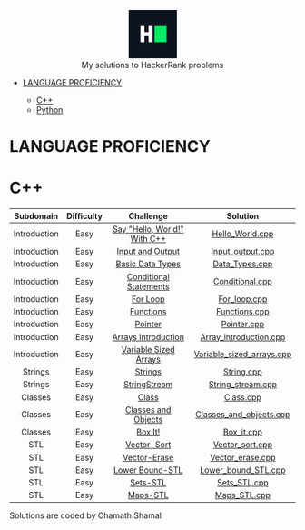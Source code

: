<p align="center">
    <a href="https://www.hackerrank.com/Csham31">
        <img height=85 src="logo.png" >
    </a>
    <br> My solutions to HackerRank problems
</p>

* [LANGUAGE PROFICIENCY](#language-proficiency)
 
    * [C++](#c++)
    * [Python](#python)
    

# LANGUAGE PROFICIENCY

# C++

| Subdomain | Difficulty | Challenge | Solution |
|:--:|:--:|:--:|:--:|
| Introduction | Easy | [Say "Hello, World!" With C++](https://www.hackerrank.com/challenges/cpp-hello-world/problem) | [Hello_World.cpp]( https://github.com/CSham31/Hackerrank-Solutions/blob/main/C%2B%2B/Hello_world.cpp)
| Introduction | Easy | [Input and Output](https://www.hackerrank.com/challenges/cpp-input-and-output/problem) | [Input_output.cpp](https://github.com/CSham31/Hackerrank-Solutions/blob/main/C%2B%2B/Input_output.cpp)
| Introduction | Easy | [Basic Data Types](https://www.hackerrank.com/challenges/c-tutorial-basic-data-types/problem) | [Data_Types.cpp](https://github.com/CSham31/Hackerrank-Solutions/blob/main/C%2B%2B/Data_Types.cpp)
| Introduction | Easy | [Conditional Statements](https://www.hackerrank.com/challenges/c-tutorial-conditional-if-else/problem) | [Conditional.cpp](https://github.com/CSham31/Hackerrank-Solutions/blob/main/C%2B%2B/Conditional.cpp)
| Introduction | Easy | [For Loop](https://www.hackerrank.com/challenges/c-tutorial-for-loop/problem) | [For_loop.cpp](https://github.com/CSham31/Hackerrank-Solutions/blob/main/C%2B%2B/For_loop.cpp)
| Introduction | Easy | [Functions](https://www.hackerrank.com/challenges/c-tutorial-functions/problem) | [Functions.cpp](https://github.com/CSham31/Hackerrank-Solutions/blob/main/C%2B%2B/Functions.cpp)
| Introduction | Easy | [Pointer](https://www.hackerrank.com/challenges/c-tutorial-pointer/problem) | [Pointer.cpp](https://github.com/CSham31/Hackerrank-Solutions/blob/main/C%2B%2B/Pointer.cpp)
| Introduction | Easy | [Arrays Introduction](https://www.hackerrank.com/challenges/arrays-introduction/problem) | [Array_introduction.cpp](https://github.com/CSham31/Hackerrank-Solutions/blob/main/C%2B%2B/Array_introduction.cpp)
| Introduction | Easy | [Variable Sized Arrays](https://www.hackerrank.com/challenges/variable-sized-arrays/problem) | [Variable_sized_arrays.cpp](https://github.com/CSham31/Hackerrank-Solutions/blob/main/C%2B%2B/Variable_sized_arrays.cpp)
| Strings | Easy | [Strings](https://www.hackerrank.com/challenges/c-tutorial-strings/problem) | [String.cpp](https://github.com/CSham31/Hackerrank-Solutions/blob/main/C%2B%2B/String.cpp)
| Strings | Easy | [StringStream](https://www.hackerrank.com/challenges/c-tutorial-stringstream/problem) | [String_stream.cpp](https://github.com/CSham31/Hackerrank-Solutions/blob/main/C%2B%2B/String_stream.cpp)
| Classes | Easy | [Class](https://www.hackerrank.com/challenges/c-tutorial-class/problem) | [Class.cpp](https://github.com/CSham31/Hackerrank-Solutions/blob/main/C%2B%2B/Class.cpp)
| Classes | Easy | [Classes and Objects](https://www.hackerrank.com/challenges/classes-objects/problem) | [Classes_and_objects.cpp](https://github.com/CSham31/Hackerrank-Solutions/blob/main/C%2B%2B/Classes_and_objects.cpp)
| Classes | Easy | [Box It!](https://www.hackerrank.com/challenges/box-it/problem) | [Box_it.cpp](https://github.com/CSham31/Hackerrank-Solutions/blob/main/C%2B%2B/Box_it.cpp)
| STL | Easy | [Vector-Sort](https://www.hackerrank.com/challenges/vector-sort/problem) | [Vector_sort.cpp](https://github.com/CSham31/Hackerrank-Solutions/blob/main/C%2B%2B/Vector_sort.cpp)
| STL | Easy | [Vector-Erase](https://www.hackerrank.com/challenges/vector-erase/problem) | [Vector_erase.cpp](https://github.com/CSham31/Hackerrank-Solutions/blob/main/C%2B%2B/Vector_erase.cpp)
| STL | Easy | [Lower Bound-STL](https://www.hackerrank.com/challenges/cpp-lower-bound/problem) | [Lower_bound_STL.cpp](https://github.com/CSham31/Hackerrank-Solutions/blob/main/C%2B%2B/Lower_bound_STL.cpp)
| STL | Easy | [Sets-STL](https://www.hackerrank.com/challenges/cpp-sets/problem) | [Sets_STL.cpp](https://github.com/CSham31/Hackerrank-Solutions/blob/main/C%2B%2B/Sets_STL.cpp)
| STL | Easy | [Maps-STL](https://www.hackerrank.com/challenges/cpp-maps/problem) | [Maps_STL.cpp](https://github.com/CSham31/Hackerrank-Solutions/blob/main/C%2B%2B/Maps_STL.cpp)

Solutions are coded by Chamath Shamal

